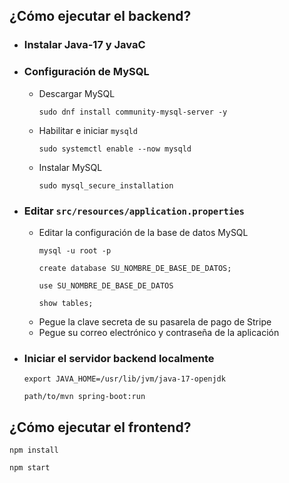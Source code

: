 ## ¿Cómo ejecutar el backend?

- ### Instalar Java-17 y JavaC

- ### Configuración de MySQL
	- Descargar MySQL
        ```
        sudo dnf install community-mysql-server -y
        ```
	- Habilitar e iniciar `mysqld`
        ```
        sudo systemctl enable --now mysqld
        ```
	- Instalar MySQL
        ```
        sudo mysql_secure_installation
        ```

- ### Editar **`src/resources/application.properties`**
  - Editar la configuración de la base de datos MySQL
    ```
    mysql -u root -p
    ```
    ```
    create database SU_NOMBRE_DE_BASE_DE_DATOS;
    ```
    ```
    use SU_NOMBRE_DE_BASE_DE_DATOS
    ```
    ```
    show tables;
    ```
  - Pegue la clave secreta de su pasarela de pago de Stripe
  - Pegue su correo electrónico y contraseña de la aplicación

- ### Iniciar el servidor backend localmente
	```
	export JAVA_HOME=/usr/lib/jvm/java-17-openjdk
	```
	```
	path/to/mvn spring-boot:run
	```

## ¿Cómo ejecutar el frontend?
```
npm install
```
```
npm start
```


